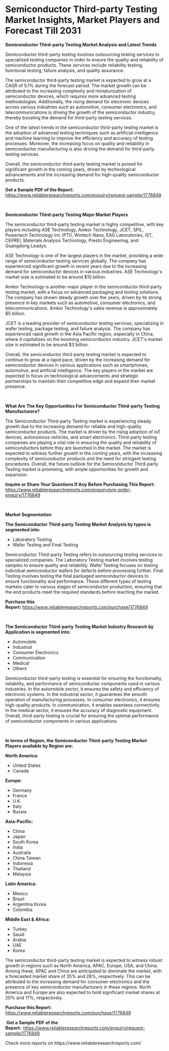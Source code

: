 <p><h1>Semiconductor Third-party Testing Market Insights, Market Players and Forecast Till 2031</h1></p><p><strong>Semiconductor Third-party Testing Market Analysis and Latest Trends</strong></p>
<p><p>Semiconductor third-party testing involves outsourcing testing services to specialized testing companies in order to ensure the quality and reliability of semiconductor products. These services include reliability testing, functional testing, failure analysis, and quality assurance.</p><p>The semiconductor third-party testing market is expected to grow at a CAGR of 5.1% during the forecast period. The market growth can be attributed to the increasing complexity and miniaturization of semiconductor devices, which requires more advanced testing methodologies. Additionally, the rising demand for electronic devices across various industries such as automotive, consumer electronics, and telecommunications is driving the growth of the semiconductor industry, thereby boosting the demand for third-party testing services.</p><p>One of the latest trends in the semiconductor third-party testing market is the adoption of advanced testing techniques such as artificial intelligence and machine learning to improve the efficiency and accuracy of testing processes. Moreover, the increasing focus on quality and reliability in semiconductor manufacturing is also driving the demand for third-party testing services.</p><p>Overall, the semiconductor third-party testing market is poised for significant growth in the coming years, driven by technological advancements and the increasing demand for high-quality semiconductor products.</p></p>
<p><strong>Get a Sample PDF of the Report:&nbsp;</strong> <a href="https://www.reliableresearchreports.com/enquiry/request-sample/1776849">https://www.reliableresearchreports.com/enquiry/request-sample/1776849</a></p>
<p>&nbsp;</p>
<p><strong>Semiconductor Third-party Testing Major Market Players</strong></p>
<p><p>The semiconductor third-party testing market is highly competitive, with key players including ASE Technology, Amkor Technology, JCET, SPIL, Powertech Technology Inc (PTI), Wintech Nano, EAG Laboratories, iST, CEPREI, Materials Analysis Technology, Presto Engineering, and Guangdong Leadyo. </p><p>ASE Technology is one of the largest players in the market, providing a wide range of semiconductor testing services globally. The company has experienced significant growth in recent years due to the increasing demand for semiconductor devices in various industries. ASE Technology's market size is estimated to be around $10 billion.</p><p>Amkor Technology is another major player in the semiconductor third-party testing market, with a focus on advanced packaging and testing solutions. The company has shown steady growth over the years, driven by its strong presence in key markets such as automotive, consumer electronics, and telecommunications. Amkor Technology's sales revenue is approximately $5 billion.</p><p>JCET is a leading provider of semiconductor testing services, specializing in wafer testing, package testing, and failure analysis. The company has experienced rapid growth in the Asia Pacific region, especially in China, where it capitalizes on the booming semiconductor industry. JCET's market size is estimated to be around $3 billion.</p><p>Overall, the semiconductor third-party testing market is expected to continue to grow at a rapid pace, driven by the increasing demand for semiconductor devices in various applications such as smartphones, automotive, and artificial intelligence. The key players in the market are expected to focus on technological advancements and strategic partnerships to maintain their competitive edge and expand their market presence.</p></p>
<p>&nbsp;</p>
<p><strong>What Are The Key Opportunities For Semiconductor Third-party Testing Manufacturers?</strong></p>
<p><p>The Semiconductor Third-party Testing market is experiencing steady growth due to the increasing demand for reliable and high-quality semiconductor products. The market is driven by the rising adoption of IoT devices, autonomous vehicles, and smart electronics. Third-party testing companies are playing a vital role in ensuring the quality and reliability of semiconductors before they are launched in the market. The market is expected to witness further growth in the coming years, with the increasing complexity of semiconductor products and the need for stringent testing procedures. Overall, the future outlook for the Semiconductor Third-party Testing market is promising, with ample opportunities for growth and expansion.</p></p>
<p><strong>Inquire or Share Your Questions If Any Before Purchasing This Report:</strong> <a href="https://www.reliableresearchreports.com/enquiry/pre-order-enquiry/1776849">https://www.reliableresearchreports.com/enquiry/pre-order-enquiry/1776849</a></p>
<p>&nbsp;</p>
<p><strong>Market Segmentation</strong></p>
<p><strong>The Semiconductor Third-party Testing Market Analysis by types is segmented into:</strong></p>
<p><ul><li>Laboratory Testing</li><li>Wafer Testing and Final Testing</li></ul></p>
<p><p>Semiconductor Third-party Testing refers to outsourcing testing services to specialized companies. The Laboratory Testing market involves testing samples to ensure quality and reliability. Wafer Testing focuses on testing individual semiconductor wafers for defects before processing further. Final Testing involves testing the final packaged semiconductor devices to ensure functionality and performance. These different types of testing markets cater to various stages of semiconductor production, ensuring that the end products meet the required standards before reaching the market.</p></p>
<p><strong>Purchase this Report:&nbsp;</strong><a href="https://www.reliableresearchreports.com/purchase/1776849">https://www.reliableresearchreports.com/purchase/1776849</a></p>
<p>&nbsp;</p>
<p><strong>The Semiconductor Third-party Testing Market Industry Research by Application is segmented into:</strong></p>
<p><ul><li>Automobile</li><li>Industrial</li><li>Consumer Electronics</li><li>Communication</li><li>Medical</li><li>Others</li></ul></p>
<p><p>Semiconductor third-party testing is essential for ensuring the functionality, reliability, and performance of semiconductor components used in various industries. In the automobile sector, it ensures the safety and efficiency of electronic systems. In the industrial sector, it guarantees the smooth operation of manufacturing processes. In consumer electronics, it ensures high-quality products. In communication, it enables seamless connectivity. In the medical sector, it ensures the accuracy of diagnostic equipment. Overall, third-party testing is crucial for ensuring the optimal performance of semiconductor components in various applications.</p></p>
<p>&nbsp;</p>
<p><strong>In terms of Region, the Semiconductor Third-party Testing Market Players available by Region are:</strong></p>
<p>
    <p> <strong> North America: </strong>
        <ul>
            <li>United States</li>
            <li>Canada</li>
        </ul>
        </p> 
    <p> <strong> Europe: </strong>
        <ul>
            <li>Germany</li>
            <li>France</li>
            <li>U.K.</li>
            <li>Italy</li>
            <li>Russia</li>
        </ul>
        </p> 
    <p> <strong> Asia-Pacific: </strong>
        <ul>
            <li>China</li>
            <li>Japan</li>
            <li>South Korea</li>
            <li>India</li>
            <li>Australia</li>
            <li>China Taiwan</li>
            <li>Indonesia</li>
            <li>Thailand</li>
            <li>Malaysia</li>
        </ul>
        </p> 
    <p> <strong> Latin America: </strong>
        <ul>
            <li>Mexico</li>
            <li>Brazil</li>
            <li>Argentina Korea</li>
            <li>Colombia</li>
        </ul>
        </p> 
    <p> <strong> Middle East & Africa: </strong>
        <ul>
            <li>Turkey</li>
            <li>Saudi</li>
            <li>Arabia</li>
            <li>UAE</li>
            <li>Korea</li>
        </ul>
    </p>
    </p>
<p><p>The semiconductor third-party testing market is expected to witness robust growth in regions such as North America, APAC, Europe, USA, and China. Among these, APAC and China are anticipated to dominate the market, with a forecasted market share of 35% and 28%, respectively. This can be attributed to the increasing demand for consumer electronics and the presence of key semiconductor manufacturers in these regions. North America and Europe are also expected to hold significant market shares at 20% and 17%, respectively.</p></p>
<p><strong>Purchase this Report: </strong><a href="https://www.reliableresearchreports.com/purchase/1776849">https://www.reliableresearchreports.com/purchase/1776849</a></p>
<p>&nbsp;<strong>Get a Sample PDF of the Report:&nbsp;&nbsp;</strong><a href="https://www.reliableresearchreports.com/enquiry/request-sample/1776849">https://www.reliableresearchreports.com/enquiry/request-sample/1776849</a></p>
<p><strong></strong></p>
<p>Check more reports on https://www.reliableresearchreports.com/</p>